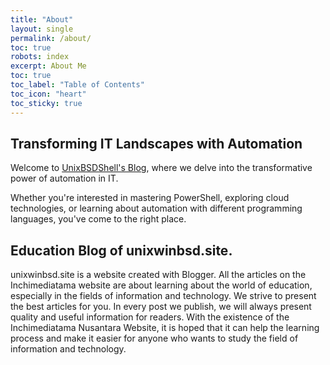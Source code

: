 ```yaml
---
title: "About"
layout: single
permalink: /about/
toc: true
robots: index
excerpt: About Me
toc: true
toc_label: "Table of Contents"
toc_icon: "heart"
toc_sticky: true
---
```


## Transforming IT Landscapes with Automation

Welcome to [UnixBSDShell's Blog](https://unixwinbsd.site/), where we delve into the transformative power of automation in IT.

Whether you're interested in mastering PowerShell, exploring cloud technologies, or learning about automation with different programming languages, you've come to the right place.

## Education Blog of unixwinbsd.site.


unixwinbsd.site is a website created with Blogger. All the articles on the Inchimediatama website are about learning about the world of education, especially in the fields of information and technology. We strive to present the best articles for you. In every post we publish, we will always present quality and useful information for readers. With the existence of the Inchimediatama Nusantara Website, it is hoped that it can help the learning process and make it easier for anyone who wants to study the field of information and technology.
